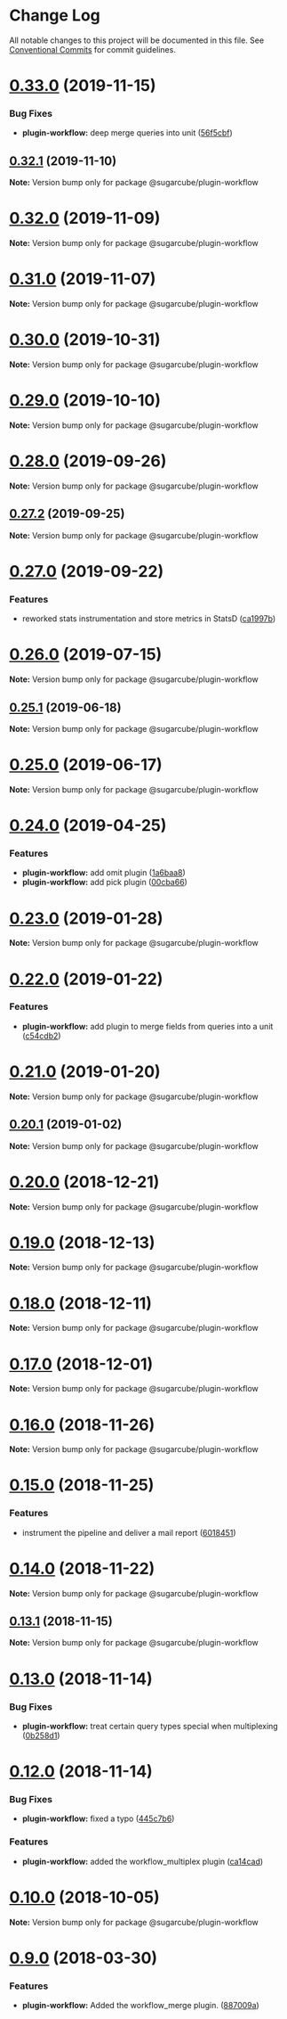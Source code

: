 # Change Log

All notable changes to this project will be documented in this file.
See [Conventional Commits](https://conventionalcommits.org) for commit guidelines.

# [0.33.0](https://github.com/critocrito/sugarcube/tree/master/packages/plugin-workflow/compare/v0.32.1...v0.33.0) (2019-11-15)


### Bug Fixes

* **plugin-workflow:** deep merge queries into unit ([56f5cbf](https://github.com/critocrito/sugarcube/tree/master/packages/plugin-workflow/commit/56f5cbf))





## [0.32.1](https://github.com/critocrito/sugarcube/tree/master/packages/plugin-workflow/compare/v0.32.0...v0.32.1) (2019-11-10)

**Note:** Version bump only for package @sugarcube/plugin-workflow





# [0.32.0](https://github.com/critocrito/sugarcube/tree/master/packages/plugin-workflow/compare/v0.31.2...v0.32.0) (2019-11-09)

**Note:** Version bump only for package @sugarcube/plugin-workflow





# [0.31.0](https://github.com/critocrito/sugarcube/tree/master/packages/plugin-workflow/compare/v0.30.2...v0.31.0) (2019-11-07)

**Note:** Version bump only for package @sugarcube/plugin-workflow





# [0.30.0](https://github.com/critocrito/sugarcube/tree/master/packages/plugin-workflow/compare/v0.29.0...v0.30.0) (2019-10-31)

**Note:** Version bump only for package @sugarcube/plugin-workflow





# [0.29.0](https://github.com/critocrito/sugarcube/tree/master/packages/plugin-workflow/compare/v0.28.1...v0.29.0) (2019-10-10)

**Note:** Version bump only for package @sugarcube/plugin-workflow





# [0.28.0](https://github.com/critocrito/sugarcube/tree/master/packages/plugin-workflow/compare/v0.27.2...v0.28.0) (2019-09-26)

**Note:** Version bump only for package @sugarcube/plugin-workflow





## [0.27.2](https://github.com/critocrito/sugarcube/tree/master/packages/plugin-workflow/compare/v0.27.1...v0.27.2) (2019-09-25)

**Note:** Version bump only for package @sugarcube/plugin-workflow





# [0.27.0](https://github.com/critocrito/sugarcube/tree/master/packages/plugin-workflow/compare/v0.26.1...v0.27.0) (2019-09-22)


### Features

* reworked stats instrumentation and store metrics in StatsD ([ca1997b](https://github.com/critocrito/sugarcube/tree/master/packages/plugin-workflow/commit/ca1997b))





# [0.26.0](https://github.com/critocrito/sugarcube/tree/master/packages/plugin-workflow/compare/v0.25.1...v0.26.0) (2019-07-15)

**Note:** Version bump only for package @sugarcube/plugin-workflow





## [0.25.1](https://github.com/critocrito/sugarcube/tree/master/packages/plugin-workflow/compare/v0.25.0...v0.25.1) (2019-06-18)

**Note:** Version bump only for package @sugarcube/plugin-workflow





# [0.25.0](https://github.com/critocrito/sugarcube/tree/master/packages/plugin-workflow/compare/v0.24.0...v0.25.0) (2019-06-17)

**Note:** Version bump only for package @sugarcube/plugin-workflow





# [0.24.0](https://github.com/critocrito/sugarcube/tree/master/packages/plugin-workflow/compare/v0.23.0...v0.24.0) (2019-04-25)


### Features

* **plugin-workflow:** add omit plugin ([1a6baa8](https://github.com/critocrito/sugarcube/tree/master/packages/plugin-workflow/commit/1a6baa8))
* **plugin-workflow:** add pick plugin ([00cba66](https://github.com/critocrito/sugarcube/tree/master/packages/plugin-workflow/commit/00cba66))





# [0.23.0](https://github.com/critocrito/sugarcube/tree/master/packages/plugin-workflow/compare/v0.22.0...v0.23.0) (2019-01-28)

**Note:** Version bump only for package @sugarcube/plugin-workflow





# [0.22.0](https://github.com/critocrito/sugarcube/tree/master/packages/plugin-workflow/compare/v0.21.0...v0.22.0) (2019-01-22)


### Features

* **plugin-workflow:** add plugin to merge fields from queries into a unit ([c54cdb2](https://github.com/critocrito/sugarcube/tree/master/packages/plugin-workflow/commit/c54cdb2))





# [0.21.0](https://github.com/critocrito/sugarcube/tree/master/packages/plugin-workflow/compare/v0.20.1...v0.21.0) (2019-01-20)

**Note:** Version bump only for package @sugarcube/plugin-workflow





## [0.20.1](https://github.com/critocrito/sugarcube/tree/master/packages/plugin-workflow/compare/v0.20.0...v0.20.1) (2019-01-02)

**Note:** Version bump only for package @sugarcube/plugin-workflow





# [0.20.0](https://github.com/critocrito/sugarcube/tree/master/packages/plugin-workflow/compare/v0.19.3...v0.20.0) (2018-12-21)

**Note:** Version bump only for package @sugarcube/plugin-workflow





# [0.19.0](https://github.com/critocrito/sugarcube/tree/master/packages/plugin-workflow/compare/v0.18.0...v0.19.0) (2018-12-13)

**Note:** Version bump only for package @sugarcube/plugin-workflow





# [0.18.0](https://github.com/critocrito/sugarcube/tree/master/packages/plugin-workflow/compare/v0.17.0...v0.18.0) (2018-12-11)

**Note:** Version bump only for package @sugarcube/plugin-workflow





# [0.17.0](https://github.com/critocrito/sugarcube/tree/master/packages/plugin-workflow/compare/v0.16.0...v0.17.0) (2018-12-01)

**Note:** Version bump only for package @sugarcube/plugin-workflow





# [0.16.0](https://github.com/critocrito/sugarcube/tree/master/packages/plugin-workflow/compare/v0.15.0...v0.16.0) (2018-11-26)

**Note:** Version bump only for package @sugarcube/plugin-workflow





# [0.15.0](https://github.com/critocrito/sugarcube/tree/master/packages/plugin-workflow/compare/v0.14.0...v0.15.0) (2018-11-25)


### Features

* instrument the pipeline and deliver a mail report ([6018451](https://github.com/critocrito/sugarcube/tree/master/packages/plugin-workflow/commit/6018451))





# [0.14.0](https://github.com/critocrito/sugarcube/tree/master/packages/plugin-workflow/compare/v0.13.2...v0.14.0) (2018-11-22)

**Note:** Version bump only for package @sugarcube/plugin-workflow





## [0.13.1](https://github.com/critocrito/sugarcube/tree/master/packages/plugin-workflow/compare/v0.13.0...v0.13.1) (2018-11-15)

**Note:** Version bump only for package @sugarcube/plugin-workflow





# [0.13.0](https://github.com/critocrito/sugarcube/tree/master/packages/plugin-workflow/compare/v0.12.0...v0.13.0) (2018-11-14)


### Bug Fixes

* **plugin-workflow:** treat certain query types special when multiplexing ([0b258d1](https://github.com/critocrito/sugarcube/tree/master/packages/plugin-workflow/commit/0b258d1))





# [0.12.0](https://github.com/critocrito/sugarcube/tree/master/packages/plugin-workflow/compare/v0.11.0...v0.12.0) (2018-11-14)


### Bug Fixes

* **plugin-workflow:** fixed a typo ([445c7b6](https://github.com/critocrito/sugarcube/tree/master/packages/plugin-workflow/commit/445c7b6))


### Features

* **plugin-workflow:** added the workflow_multiplex plugin ([ca14cad](https://github.com/critocrito/sugarcube/tree/master/packages/plugin-workflow/commit/ca14cad))





# [0.10.0](https://github.com/critocrito/sugarcube/tree/master/packages/plugin-workflow/compare/v0.9.0...v0.10.0) (2018-10-05)

**Note:** Version bump only for package @sugarcube/plugin-workflow





<a name="0.9.0"></a>
# [0.9.0](https://github.com/critocrito/sugarcube/tree/master/packages/plugin-workflow/compare/v0.8.0...v0.9.0) (2018-03-30)


### Features

* **plugin-workflow:** Added the workflow_merge plugin. ([887009a](https://github.com/critocrito/sugarcube/tree/master/packages/plugin-workflow/commit/887009a))

